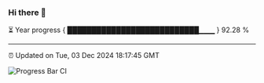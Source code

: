 ### Hi there 👋

⏳ Year progress { ███████████████████████████▁▁▁ } 92.28 %

---

⏰ Updated on Tue, 03 Dec 2024 18:17:45 GMT

![Progress Bar CI](https://github.com/liununu/liununu/workflows/Progress%20Bar%20CI/badge.svg)
